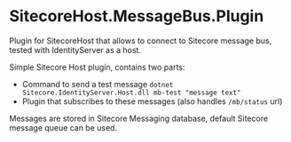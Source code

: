 # SitecoreHost.MessageBus.Plugin
Plugin for SitecoreHost that allows to connect to Sitecore message bus, tested with IdentityServer as a host.

Simple Sitecore Host plugin, contains two parts:
* Command to send a test message `dotnet Sitecore.IdentityServer.Host.dll mb-test "message text"`
* Plugin that subscribes to these messages (also handles `/mb/status` url)

Messages are stored in Sitecore Messaging database, default Sitecore message queue can be used.
